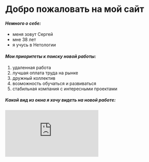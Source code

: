  # Добро пожаловать на мой сайт

#### _Немного о себе:_

- меня зовут Сергей
- мне 38 лет
- я учусь в Нетологии

#### _Мои приоритеты к поиску новой работы:_

1. удаленная работа
2. лучшая оплата труда на рынке
3. дружный коллектив
4. возможность обучаться и развиваться
5. стабильная компания с интересными проектами

##### _Какой вид из окна я хочу видеть на новой работе:_

 ![вид](https://ru.wallpaper.mob.org/pc/image/photography-tropical-beach-boat-cliff-coastline-nature-ocean-seascape-thailand-tropics-656235.html)
 